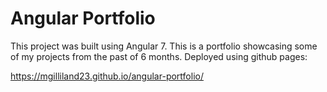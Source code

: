 # Angular Portfolio

This project was built using Angular 7. This is a portfolio showcasing some of my projects from the past of 6 months. Deployed using github pages:

https://mgilliland23.github.io/angular-portfolio/
